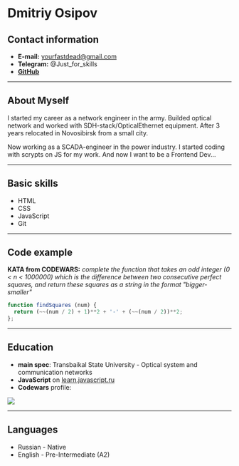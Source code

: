 # Dmitriy Osipov
## Contact information
* **E-mail:** yourfastdead@gmail.com
* **Telegram:** @Just_for_skills
* [**GitHub**](https://github.com/Dmitriy-Osipov)
___
## About Myself
I started my career as a network engineer in the army. Builded optical network and worked with SDH-stack/OpticalEthernet equipment. After 3 years relocated in Novosibirsk from a small city.

Now working as a SCADA-engineer in the power industry. I started coding with scrypts on JS for my work. And now I want to be a Frontend Dev...
___
## Basic skills
* HTML
* CSS
* JavaScript
* Git
___
## Code example
**KATA from CODEWARS:** *complete the function that takes an odd integer (0 < n < 1000000) which is the difference between two consecutive perfect squares, and return these squares as a string in the format "bigger-smaller"*
```javascript
function findSquares (num) {
  return (~~(num / 2) + 1)**2 + '-' + (~~(num / 2))**2;
};
```
___
## Education
* **main spec**: Transbaikal State University - Optical system and communication networks
* **JavaScript** on [learn.javascript.ru](https://learn.javascript.ru/)
* **Codewars** profile:

![](https://www.codewars.com/users/Dmitriy-Osipov/badges/large)
___
## Languages
* Russian - Native
* English - Pre-Intermediate (A2)                                     